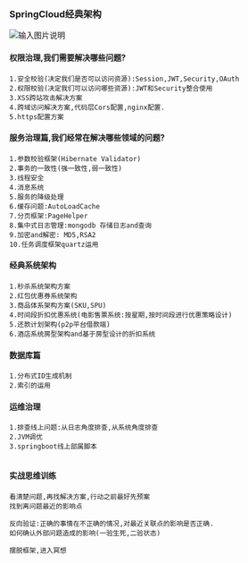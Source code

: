 ### SpringCloud经典架构


![输入图片说明](https://github.com/qccr-twl2123/springcloud/blob/master/images/springcloud架构.png "在这里输入图片标题")

#### 权限治理,我们需要解决哪些问题?
```
1.安全校验(决定我们是否可以访问资源):Session,JWT,Security,OAuth
2.权限校验(决定我们可以访问哪些资源):JWT和Security整合使用 
3.XSS跨站攻击解决方案
4.跨域访问解决方案,代码层Cors配置,nginx配置.
5.https配置方案
```

#### 服务治理篇,我们经常在解决哪些领域的问题? 
```
1.参数校验框架(Hibernate Validator)
2.事务的一致性(强一致性,弱一致性)
3.线程安全
4.消息系统
5.服务的降级处理
6.缓存问题:AutoLoadCache
7.分页框架:PageHelper
8.集中式日志管理:mongodb 存储日志and查询
9.加密and解密: MD5,RSA2
10.任务调度框架quartz运用
```

#### 经典系统架构
```
1.秒杀系统架构方案
2.红包优惠券系统架构
3.商品体系架构方案(SKU,SPU)
4.时间段折扣优惠系统(电影售票系统:按星期,按时间段进行优惠策略设计)
5.还款计划架构(p2p平台借款端)
6.酒店系统房型架构and基于房型设计的折扣系统

```

#### 数据库篇
```
1.分布式ID生成机制
2.索引的运用
```

#### 运维治理
```
1.排查线上问题:从日志角度排查,从系统角度排查
2.JVM调优
3.springboot线上部属脚本
 
```

#### 实战思维训练
```
看清楚问题,再找解决方案,行动之前最好先预案
找到离问题最近的影响点

反向验证:正确的事情在不正确的情况,对最近关联点的影响是否正确.
如何确认外部问题造成的影响(一验生死,二验状态)

摆脱框架,进入冥想
```



